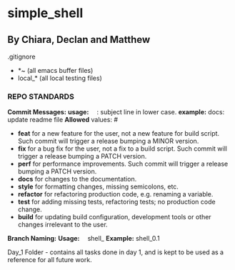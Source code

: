 # simple_shell
## By Chiara, Declan and Matthew

.gitignore
- *~ (all emacs buffer files)
- local_* (all local testing files)

### REPO STANDARDS
**Commit Messages:**
**usage:**   <type>: subject line in lower case.
**example:** docs: update readme file
**Allowed** <type> values: #
- **feat** for a new feature for the user, not a new feature for build script. Such commit will trigger a release bumping a MINOR version.
- **fix** for a bug fix for the user, not a fix to a build script. Such commit will trigger a release bumping a PATCH version.
- **perf** for performance improvements. Such commit will trigger a release bumping a PATCH version.
- **docs** for changes to the documentation.
- **style** for formatting changes, missing semicolons, etc.
- **refactor** for refactoring production code, e.g. renaming a variable.
- **test** for adding missing tests, refactoring tests; no production code change.
- **build** for updating build configuration, development tools or other changes irrelevant to the user.
   
**Branch Naming:**
**Usage:**   shell_<tasknumber>
**Example:** shell_0.1

Day_1 Folder - contains all tasks done in day 1, and is kept to be used as a reference for all future work.